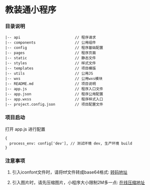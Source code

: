 # 教装通小程序

### 目录说明
```
|-- api                         // 程序请求
|-- components                  // 公用组件
|-- config                      // 程序基础配置
|-- pages                       // 程序页面
|-- static                      // 静态文件   
|-- styles                      // 样式文件
|-- templates                   // 项目模版
|-- utils                       // 公用JS
|-- wxs                         // 公用wxs模块
|-- README.md                   // 项目说明
|-- app.js                      // 程序入口文件
|-- app.json                    // 程序公用配置
|-- app.wxss                    // 程序样式入口
|-- project.config.json         // 项目配置文件

```

### 项目启动

打开 app.js 进行配置

```
{
  process_env: config['dev'], // 测试环境 dev, 生产环境 build
}

```

### 注意事项
1. 引入iconfont文件时，请将ttf文件转成base64格式: [转码地址](https://transfonter.org/)

2. 引入图片时，请先压缩图片，小程序大小限制2M多一点: [在线压缩地址](http://www.yasuotu.com/)